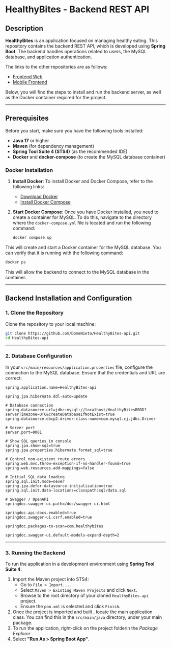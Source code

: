 # HealthyBites - Backend REST API

## Description

**HealthyBites** is an application focused on managing healthy eating. This repository contains the backend REST API, which is developed using **Spring Boot**. The backend handles operations related to users, the MySQL database, and application authentication.

The links to the other repositories are as follows:

- [Frontend Web](https://github.com/DomeNieto/HealthyBites-app-web.git)
- [Mobile Frontend](https://github.com/DomeNieto/HealthyBites-app-movil.git)

Below, you will find the steps to install and run the backend server, as well as the Docker container required for the project.

---

## Prerequisites

Before you start, make sure you have the following tools installed:

- **Java 17** or higher
- **Maven** (for dependency management)
- **Spring Tool Suite 4 (STS4)** (as the recommended IDE)
- **Docker** and **docker-compose** (to create the MySQL database container)

### Docker Installation

1.  **Install Docker**:
    To install Docker and Docker Compose, refer to the following links:
    
    - [Download Docker](https://www.docker.com/get-started)
    - [Install Docker Compose](https://docs.docker.com/compose/install/)

3.  **Start Docker Compose**:
    Once you have Docker installed, you need to create a container for MySQL. To do this, navigate to the directory where the `docker-compose.yml` file is located and run the following command:

    ```bash
    docker compose up 
    ```

This will create and start a Docker container for the MySQL database. You can verify that it is running with the following command:

```bash
docker ps
```

This will allow the backend to connect to the MySQL database in the container.

---

## Backend Installation and Configuration

### 1. Clone the Repository

Clone the repository to your local machine:

```bash
git clone https://github.com/DomeNieto/HealthyBites-api.git
cd HealthyBites-api
```

---

### 2. Database Configuration

In your `src/main/resources/application.properties` file, configure the connection to the MySQL database. Ensure that the credentials and URL are correct:

```properties
spring.application.name=HealthyBites-api

spring.jpa.hibernate.ddl-auto=update

# Database connection 
spring.datasource.url=jdbc:mysql://localhost/HealthyBitesBBDD?serverTimezone=UTC&createDatabaseIfNotExist=true
spring.datasource.dbcp2.driver-class-name=com.mysql.cj.jdbc.Driver

# Server port
server.port=8081

# Show SQL queries in console
spring.jpa.show-sql=true
spring.jpa.properties.hibernate.format_sql=true

# Control non-existent route errors
spring.web.mvc.throw-exception-if-no-handler-found=true
spring.web.resources.add-mappings=false

# Initial SQL data loading
spring.sql.init.mode=never
spring.jpa.defer-datasource-initialization=true
spring.sql.init.data-locations=classpath:sql/data.sql

# Swagger / OpenAPI
springdoc.swagger-ui.path=/doc/swagger-ui.html

springdoc.api-docs.enabled=true
springdoc.swagger-ui.csrf.enabled=true

springdoc.packages-to-scan=com.healthybites

springdoc.swagger-ui.default-models-expand-depth=2
```
---

### 3. Running the Backend
To run the application in a development environment using **Spring Tool Suite 4**:

1.  Import the Maven project into STS4:
    -  Go to `File > Import...`.
    -   Select `Maven > Existing Maven Projects` and click `Next`.
    -   Browse to the root directory of your cloned `HealthyBites-api` project.
    -   Ensure the `pom.xml` is selected and click `Finish`.
2.  Once the project is imported and built , locate the main application class. You can find this in the `src/main/java` directory, under your main package.
3.  To run the application, right-click on the project folderin the *Package Explorer* .
4.  Select **"Run As > Spring Boot App"**.
